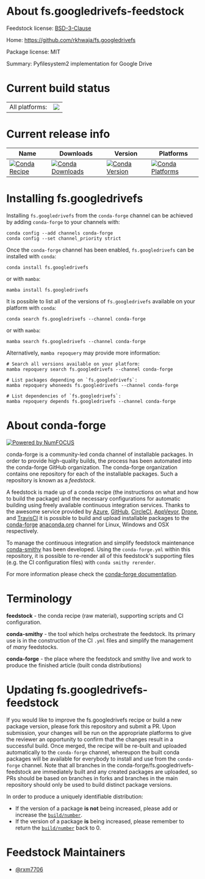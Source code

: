 About fs.googledrivefs-feedstock
================================

Feedstock license: [BSD-3-Clause](https://github.com/conda-forge/fs.googledrivefs-feedstock/blob/main/LICENSE.txt)

Home: https://github.com/rkhwaja/fs.googledrivefs

Package license: MIT

Summary: Pyfilesystem2 implementation for Google Drive

Current build status
====================


<table><tr><td>All platforms:</td>
    <td>
      <a href="https://dev.azure.com/conda-forge/feedstock-builds/_build/latest?definitionId=19688&branchName=main">
        <img src="https://dev.azure.com/conda-forge/feedstock-builds/_apis/build/status/fs.googledrivefs-feedstock?branchName=main">
      </a>
    </td>
  </tr>
</table>

Current release info
====================

| Name | Downloads | Version | Platforms |
| --- | --- | --- | --- |
| [![Conda Recipe](https://img.shields.io/badge/recipe-fs.googledrivefs-green.svg)](https://anaconda.org/conda-forge/fs.googledrivefs) | [![Conda Downloads](https://img.shields.io/conda/dn/conda-forge/fs.googledrivefs.svg)](https://anaconda.org/conda-forge/fs.googledrivefs) | [![Conda Version](https://img.shields.io/conda/vn/conda-forge/fs.googledrivefs.svg)](https://anaconda.org/conda-forge/fs.googledrivefs) | [![Conda Platforms](https://img.shields.io/conda/pn/conda-forge/fs.googledrivefs.svg)](https://anaconda.org/conda-forge/fs.googledrivefs) |

Installing fs.googledrivefs
===========================

Installing `fs.googledrivefs` from the `conda-forge` channel can be achieved by adding `conda-forge` to your channels with:

```
conda config --add channels conda-forge
conda config --set channel_priority strict
```

Once the `conda-forge` channel has been enabled, `fs.googledrivefs` can be installed with `conda`:

```
conda install fs.googledrivefs
```

or with `mamba`:

```
mamba install fs.googledrivefs
```

It is possible to list all of the versions of `fs.googledrivefs` available on your platform with `conda`:

```
conda search fs.googledrivefs --channel conda-forge
```

or with `mamba`:

```
mamba search fs.googledrivefs --channel conda-forge
```

Alternatively, `mamba repoquery` may provide more information:

```
# Search all versions available on your platform:
mamba repoquery search fs.googledrivefs --channel conda-forge

# List packages depending on `fs.googledrivefs`:
mamba repoquery whoneeds fs.googledrivefs --channel conda-forge

# List dependencies of `fs.googledrivefs`:
mamba repoquery depends fs.googledrivefs --channel conda-forge
```


About conda-forge
=================

[![Powered by
NumFOCUS](https://img.shields.io/badge/powered%20by-NumFOCUS-orange.svg?style=flat&colorA=E1523D&colorB=007D8A)](https://numfocus.org)

conda-forge is a community-led conda channel of installable packages.
In order to provide high-quality builds, the process has been automated into the
conda-forge GitHub organization. The conda-forge organization contains one repository
for each of the installable packages. Such a repository is known as a *feedstock*.

A feedstock is made up of a conda recipe (the instructions on what and how to build
the package) and the necessary configurations for automatic building using freely
available continuous integration services. Thanks to the awesome service provided by
[Azure](https://azure.microsoft.com/en-us/services/devops/), [GitHub](https://github.com/),
[CircleCI](https://circleci.com/), [AppVeyor](https://www.appveyor.com/),
[Drone](https://cloud.drone.io/welcome), and [TravisCI](https://travis-ci.com/)
it is possible to build and upload installable packages to the
[conda-forge](https://anaconda.org/conda-forge) [anaconda.org](https://anaconda.org/)
channel for Linux, Windows and OSX respectively.

To manage the continuous integration and simplify feedstock maintenance
[conda-smithy](https://github.com/conda-forge/conda-smithy) has been developed.
Using the ``conda-forge.yml`` within this repository, it is possible to re-render all of
this feedstock's supporting files (e.g. the CI configuration files) with ``conda smithy rerender``.

For more information please check the [conda-forge documentation](https://conda-forge.org/docs/).

Terminology
===========

**feedstock** - the conda recipe (raw material), supporting scripts and CI configuration.

**conda-smithy** - the tool which helps orchestrate the feedstock.
                   Its primary use is in the construction of the CI ``.yml`` files
                   and simplify the management of *many* feedstocks.

**conda-forge** - the place where the feedstock and smithy live and work to
                  produce the finished article (built conda distributions)


Updating fs.googledrivefs-feedstock
===================================

If you would like to improve the fs.googledrivefs recipe or build a new
package version, please fork this repository and submit a PR. Upon submission,
your changes will be run on the appropriate platforms to give the reviewer an
opportunity to confirm that the changes result in a successful build. Once
merged, the recipe will be re-built and uploaded automatically to the
`conda-forge` channel, whereupon the built conda packages will be available for
everybody to install and use from the `conda-forge` channel.
Note that all branches in the conda-forge/fs.googledrivefs-feedstock are
immediately built and any created packages are uploaded, so PRs should be based
on branches in forks and branches in the main repository should only be used to
build distinct package versions.

In order to produce a uniquely identifiable distribution:
 * If the version of a package **is not** being increased, please add or increase
   the [``build/number``](https://docs.conda.io/projects/conda-build/en/latest/resources/define-metadata.html#build-number-and-string).
 * If the version of a package **is** being increased, please remember to return
   the [``build/number``](https://docs.conda.io/projects/conda-build/en/latest/resources/define-metadata.html#build-number-and-string)
   back to 0.

Feedstock Maintainers
=====================

* [@rxm7706](https://github.com/rxm7706/)

